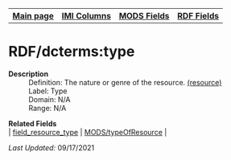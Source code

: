 <!DOCTYPE html>
<html>

<body>
<table style="width:100%">
  <tr>
    <th><a href="index.md">Main page</a></th>
	<th><a href="IMI.md">IMI Columns</a></th>
    <th><a href="MODS.md">MODS Fields</a></th>
    <th><a href="RDF.md">RDF Fields</a></th>
  </tr>
</table>



<h1>RDF/dcterms:type</h1>
<dl>
  <dt><b>Description</b></dt>
  <dd>Definition: The nature or genre of the resource. <a href="http://purl.org/dc/terms/type">(resource)</a></dd>
  <dd>Label: Type</dd>
  <dd>Domain: N/A</dd>
  <dd>Range: N/A</dd>
</dl>
<dl>
	<dt><b>Related Fields</b></dt>
		| <a href="field_resource_type.md">field_resource_type</a> | <a href="mods.typeOfResource.md">MODS/typeOfResource</a> |
</dl>
<p><i>Last Updated: </i>09/17/2021</p>
</body>
</html>